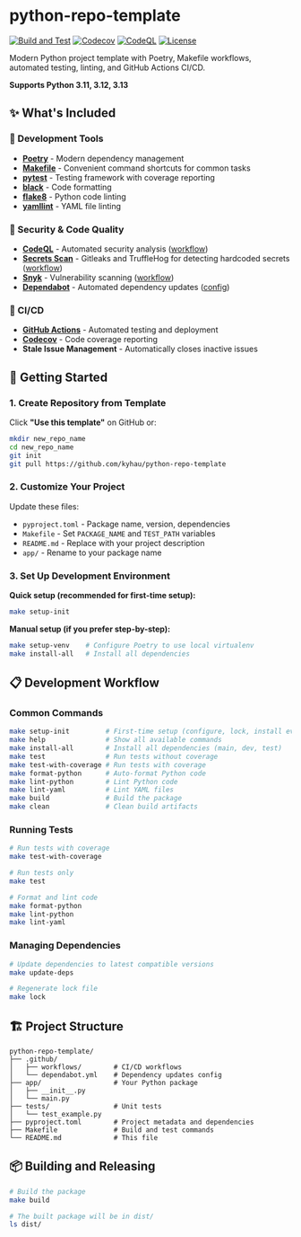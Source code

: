 # python-repo-template

[![Build and Test](https://github.com/kyhau/python-repo-template/workflows/Build%20and%20Test/badge.svg)](https://github.com/kyhau/python-repo-template/actions/workflows/python-ci.yml)
[![Codecov](https://codecov.io/gh/kyhau/python-repo-template/branch/main/graph/badge.svg)](https://codecov.io/gh/kyhau/python-repo-template)
[![CodeQL](https://github.com/kyhau/python-repo-template/workflows/CodeQL/badge.svg)](https://github.com/kyhau/python-repo-template/actions/workflows/codeql-analysis.yml)
[![License](https://img.shields.io/badge/license-MIT-blue.svg)](http://en.wikipedia.org/wiki/MIT_License)

Modern Python project template with Poetry, Makefile workflows, automated testing, linting, and GitHub Actions CI/CD.

**Supports Python 3.11, 3.12, 3.13**

## ✨ What's Included

### 🔧 Development Tools
- **[Poetry](https://python-poetry.org/)** - Modern dependency management
- **[Makefile](Makefile)** - Convenient command shortcuts for common tasks
- **[pytest](https://pytest.org/)** - Testing framework with coverage reporting
- **[black](https://black.readthedocs.io/)** - Code formatting
- **[flake8](https://flake8.pycqa.org/)** - Python code linting
- **[yamllint](https://yamllint.readthedocs.io/)** - YAML file linting

### 🔐 Security & Code Quality
- **[CodeQL](https://codeql.github.com)** - Automated security analysis ([workflow](.github/workflows/codeql-analysis.yml))
- **[Secrets Scan](https://github.com/gitleaks/gitleaks)** - Gitleaks and TruffleHog for detecting hardcoded secrets ([workflow](.github/workflows/secrets-scan.yml))
- **[Snyk](https://snyk.io/)** - Vulnerability scanning ([workflow](.github/workflows/snyk.yml))
- **[Dependabot](https://docs.github.com/en/code-security/dependabot)** - Automated dependency updates ([config](.github/dependabot.yml))

### 🚀 CI/CD
- **[GitHub Actions](https://github.com/features/actions)** - Automated testing and deployment
- **[Codecov](https://codecov.io/)** - Code coverage reporting
- **Stale Issue Management** - Automatically closes inactive issues

## 🚀 Getting Started

### 1. Create Repository from Template

Click **"Use this template"** on GitHub or:

```bash
mkdir new_repo_name
cd new_repo_name
git init
git pull https://github.com/kyhau/python-repo-template
```

### 2. Customize Your Project

Update these files:
- `pyproject.toml` - Package name, version, dependencies
- `Makefile` - Set `PACKAGE_NAME` and `TEST_PATH` variables
- `README.md` - Replace with your project description
- `app/` - Rename to your package name

### 3. Set Up Development Environment

**Quick setup (recommended for first-time setup):**
```bash
make setup-init
```

**Manual setup (if you prefer step-by-step):**
```bash
make setup-venv    # Configure Poetry to use local virtualenv
make install-all   # Install all dependencies
```

## 📋 Development Workflow

### Common Commands

```bash
make setup-init         # First-time setup (configure, lock, install everything)
make help               # Show all available commands
make install-all        # Install all dependencies (main, dev, test)
make test               # Run tests without coverage
make test-with-coverage # Run tests with coverage
make format-python      # Auto-format Python code
make lint-python        # Lint Python code
make lint-yaml          # Lint YAML files
make build              # Build the package
make clean              # Clean build artifacts
```

### Running Tests

```bash
# Run tests with coverage
make test-with-coverage

# Run tests only
make test

# Format and lint code
make format-python
make lint-python
make lint-yaml
```

### Managing Dependencies

```bash
# Update dependencies to latest compatible versions
make update-deps

# Regenerate lock file
make lock
```

## 🏗️ Project Structure

```
python-repo-template/
├── .github/
│   ├── workflows/        # CI/CD workflows
│   └── dependabot.yml    # Dependency updates config
├── app/                  # Your Python package
│   ├── __init__.py
│   └── main.py
├── tests/                # Unit tests
│   └── test_example.py
├── pyproject.toml        # Project metadata and dependencies
├── Makefile              # Build and test commands
└── README.md             # This file
```

## 📦 Building and Releasing

```bash
# Build the package
make build

# The built package will be in dist/
ls dist/
```
